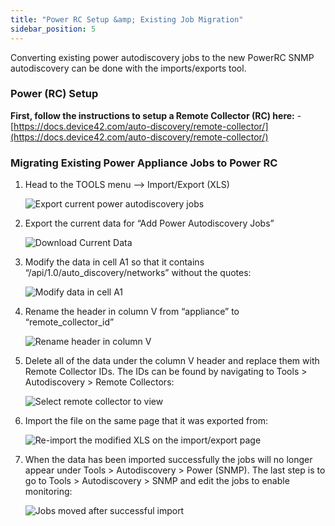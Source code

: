 ```yaml
---
title: "Power RC Setup &amp; Existing Job Migration"
sidebar_position: 5
---
```


Converting existing power autodiscovery jobs to the new PowerRC SNMP autodiscovery can be done with the imports/exports tool.

### Power (RC) Setup

**First, follow the instructions to setup a Remote Collector (RC) here:** - [https://docs.device42.com/auto-discovery/remote-collector/](https://docs.device42.com/auto-discovery/remote-collector/)

### Migrating Existing Power Appliance Jobs to Power RC

1. Head to the TOOLS menu --> Import/Export (XLS)
    
    ![Export current power autodiscovery jobs](/assets/images/import-export-xls.png)
2. Export the current data for “Add Power Autodiscovery Jobs”
    
    ![Download Current Data](/assets/images/download-current-data.png)
3. Modify the data in cell A1 so that it contains “/api/1.0/auto\_discovery/networks” without the quotes:
    
    ![Modify data in cell A1](/assets/images/power-xls-config.png)
4. Rename the header in column V from “appliance” to “remote\_collector\_id”
    
    ![Rename header in column V](/assets/images/power-xls-column-rename.png)
5. Delete all of the data under the column V header and replace them with Remote Collector IDs. The IDs can be found by navigating to Tools > Autodiscovery > Remote Collectors:
    
    ![Select remote collector to view](/assets/images/select-rc-view.png)
6. Import the file on the same page that it was exported from:
    
    ![Re-import the modified XLS on the import/export page](/assets/images/import-modified-xls.png)
7. When the data has been imported successfully the jobs will no longer appear under Tools > Autodiscovery > Power (SNMP). The last step is to go to Tools > Autodiscovery > SNMP and edit the jobs to enable monitoring:
    
    ![Jobs moved after successful import](/assets/images/enable-monitoring-discovered-pdu.png)
